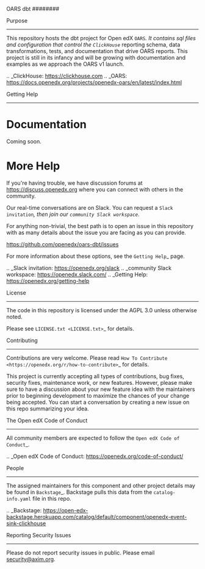 OARS dbt
########

Purpose
*******

This repository hosts the dbt project for Open edX `OARS`_. It contains sql files
and configuration that control the `ClickHouse`_ reporting schema, data 
transformations, tests, and documentation that drive OARS reports. This project 
is still in its infancy and will be growing with documentation and examples as we 
approach the OARS v1 launch.

.. _ClickHouse: https://clickhouse.com
.. _OARS: https://docs.openedx.org/projects/openedx-oars/en/latest/index.html


Getting Help
************

Documentation
=============

Coming soon.

More Help
=========

If you're having trouble, we have discussion forums at
https://discuss.openedx.org where you can connect with others in the
community.

Our real-time conversations are on Slack. You can request a `Slack
invitation`_, then join our `community Slack workspace`_.

For anything non-trivial, the best path is to open an issue in this
repository with as many details about the issue you are facing as you
can provide.

https://github.com/openedx/oars-dbt/issues

For more information about these options, see the `Getting Help`_ page.

.. _Slack invitation: https://openedx.org/slack
.. _community Slack workspace: https://openedx.slack.com/
.. _Getting Help: https://openedx.org/getting-help

License
*******

The code in this repository is licensed under the AGPL 3.0 unless
otherwise noted.

Please see `LICENSE.txt <LICENSE.txt>`_ for details.

Contributing
************

Contributions are very welcome.
Please read `How To Contribute <https://openedx.org/r/how-to-contribute>`_ for details.

This project is currently accepting all types of contributions, bug fixes,
security fixes, maintenance work, or new features.  However, please make sure
to have a discussion about your new feature idea with the maintainers prior to
beginning development to maximize the chances of your change being accepted.
You can start a conversation by creating a new issue on this repo summarizing
your idea.

The Open edX Code of Conduct
****************************

All community members are expected to follow the `Open edX Code of Conduct`_.

.. _Open edX Code of Conduct: https://openedx.org/code-of-conduct/

People
******

The assigned maintainers for this component and other project details may be
found in `Backstage`_. Backstage pulls this data from the ``catalog-info.yaml``
file in this repo.

.. _Backstage: https://open-edx-backstage.herokuapp.com/catalog/default/component/openedx-event-sink-clickhouse

Reporting Security Issues
*************************

Please do not report security issues in public. Please email security@axim.org.

